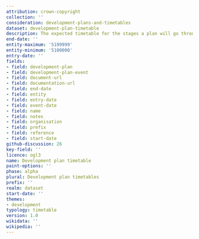 ```yaml
---
attribution: crown-copyright
collection: ''
consideration: development-plans-and-timetables
dataset: development-plan-timetable
description: The expected timetable for the stages a plan will go through
end-date: ''
entity-maximum: '5199999'
entity-minimum: '5100000'
entry-date: ''
fields:
- field: development-plan
- field: development-plan-event
- field: document-url
- field: documentation-url
- field: end-date
- field: entity
- field: entry-date
- field: event-date
- field: name
- field: notes
- field: organisation
- field: prefix
- field: reference
- field: start-date
github-discussion: 26
key-field: ''
licence: ogl3
name: Development plan timetable
paint-options: ''
phase: alpha
plural: Development plan timetables
prefix: ''
realm: dataset
start-date: ''
themes:
- development
typology: timetable
version: 1.0
wikidata: ''
wikipedia: ''
---
```

